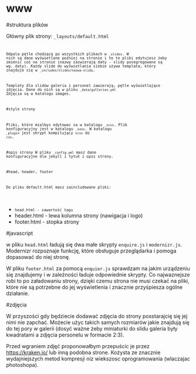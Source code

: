 www
===

#struktura plików

Główny plik strony: <code>_layouts/default.html<code>

Odpala pętle chodzącą po wszystkich plikach w <code>_slides</code>. W nich są dane wyświetlane poźniej na stronie i to te pliki edytujesz żeby zmienić coś na stronie (nazwy zazwierają daty - slidy posegregowane są wg. daty). Każdy slide do wyświetlania siebie używa templata, który znajduje się w <code>_includes/slides/nazwa-slida</code>.

Templaty dla slidów galeria i personel zawierają, pętle wyświetlające zdjęcia. Dane do nich są w pliku <code>_data/galleries.yml</code> Zdjęcia są w katalogu images.

#style strony

Pliki, które mialbys edytowac sa w katalogu <code>_scss</code>. Plik konfiguracyjny jest w katalogu <code>_sass</code>. W katalogu <code>_plugin</code> jest skrypt kompilujący <code>scss</code> do <code>css</code>.

#opis strony
W pliku <code>_config.yml</code> masz dane konfiguracyjne dla jekyll i tytuł i opis strony.

#head, header, footer

Do pliku default.html masz zaincludowane pliki: 
* head.html - zawartość tagu </code><head></head></code>
* header.html - lewa kolumna strony (nawigacja i logo)
* footer.html - stopka strony

#javascript

w pliku <code>head.html</code> ładują się dwa małe skrypty <code>enquire.js</code> i <code>modernizr.js</code>. Modernizr rozpoznaje funkcję, które obsługuje przeglądarka i pomoga dopasować do niej stronę.

W pliku <code>footer.html</code> za pomocą <code>enquier.js</code> sprawdzam na jakim urządzeniu się znajdujemy i w zależności ładuje odpowiednie skrypty. Co najwaznejsze robi to po załadowaniu strony, dzięki czemu strona nie musi czekać na pliki, które nie są potrzebne do jej wyświetlenia i znacznie przyśpiesza ogólne działanie.

#zdjęcia

W przyszości gdy będziecie dodawać zdjęcia do strony posstarajcię się jej nimi nie zapchać. Możecie użyc takich samych rozmiarów jakie znajdują się do tej pory w galerii (dosyć ważne żeby miniaturki do slidu galeria były kwadratami a zdjęcia personelu w formacie 2:3).

Przed wgraniem zdjęć proponowałbym przepuścic je przez https://kraken.io/ lub inną podobna strone. Kożysta ze znacznie wydajniejszych metod kompresji niz wiekszosc oprogramowania (wlaczajac photoshopa).


